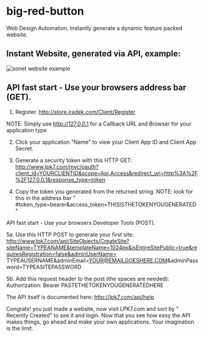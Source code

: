 # big-red-button
Web Design Automation. Instantly generate a dynamic feature packed website.

## Instant Website, generated via API, example:
![sonet website example](https://user-images.githubusercontent.com/27966874/34644603-892f1e9a-f2ee-11e7-851e-ae856b4130e8.png)

## API fast start - Use your browsers address bar (GET).

1. Register.
http://store.iradek.com/Client/Register

NOTE: Simply use http://127.0.0.1 for a Callback URL and Browser for your application type

2. Click your application "Name" to view your Client App ID and Client App Secret.

3. Generate a security token with this HTTP GET:
http://www.lpk7.com/mvc/oauth?client_id=YOURCLIENTID&scope=Api.Access&redirect_uri=http%3A%2F%2F127.0.0.1&response_type=token

4. Copy the token you generated from the returned string.
NOTE: look for this in the address bar " #token_type=bearer&access_token=THISISTHETOKENYOUGENERATED "

API fast start - Use your browsers Developer Tools (POST).

5a. Use this HTTP POST to generate your first site:
http://www.lpk7.com/api/SiteObjects/CreateSite?siteName=TYPEANAME&templateName=1024px&isEntireSitePublic=true&requiresRegistration=false&adminUserName=
TYPEAUSERNAME&adminEmail=YOUR@EMAILGOESHERE.COM&adminPassword=TYPEASITEPASSWORD

5b. Add this request header to the post (the spaces are needed):
Authorization: Bearer PASTETHETOKENYOUGENERATEDHERE
 
The API itself is documented here: http://lpk7.com/api/help

Congrats! you just made a website, now visit LPK7.com and sort by " Recently Created" to see it and login. Now that you see how easy the API makes things, go ahead and make your own applications. Your imagination is the limit.
